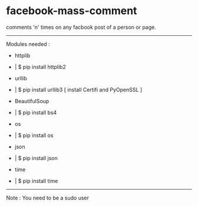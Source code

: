 # facebook-mass-comment

comments 'n' times on any facbook post of a person or page.

-----

Modules needed :

- httplib         
- | $ pip install httplib2

- urllib          
- | $ pip install urllib3 [ install Certifi and PyOpenSSL ]

- BeautifulSoup   
- | $ pip install bs4

- os              
- | $ pip install os

- json            
- | $ pip install json

- time            
- | $ pip install time

-----------------------------------------------------
Note : You need to be a sudo user

